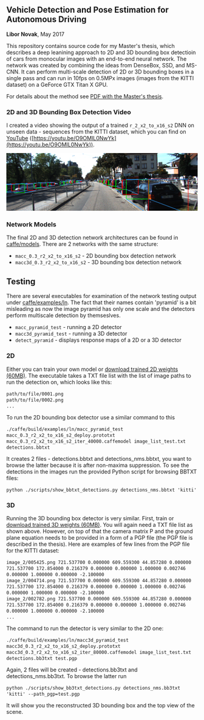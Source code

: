 Vehicle Detection and Pose Estimation for Autonomous Driving
------------------------------------------------------------
**Libor Novak**, May 2017

This repository contains source code for my Master's thesis, which describes a deep leanining approach to 2D and 3D bounding box detectioin of cars from monocular images with an end-to-end neural network. The network was created by combining the ideas from DenseBox, SSD, and MS-CNN. It can perform multi-scale detection of 2D or 3D bounding boxes in a single pass and can run in 10fps on 0.5MPx images (images from the KITTI dataset) on a GeForce GTX Titan X GPU.

For details about the method see [PDF with the Master's thesis](http://libornovak.com/files/master_thesis.pdf).


### 2D and 3D Bounding Box Detection Video
I created a video showing the output of a trained `r_2_x2_to_x16_s2` DNN on unseen data - sequences from the KITTI dataset, which you can find on [YouTube](https://youtu.be/O9OMIL0NwYk) ([https://youtu.be/O9OMIL0NwYk](https://youtu.be/O9OMIL0NwYk)).

[![YouTube video with detections](mockup.png)](https://youtu.be/O9OMIL0NwYk)

### Network Models
The final 2D and 3D detection network architectures can be found in [caffe/models](caffe/models). There are 2 networks with the same structure:
  * `macc_0.3_r2_x2_to_x16_s2` - 2D bounding box detection network
  * `macc3d_0.3_r2_x2_to_x16_s2` - 3D bounding box detection network

## Testing
There are several executables for examination of the network testing output under [caffe/examples/ln](caffe/examples/ln). The fact that their names contain 'pyramid' is a bit misleading as now the image pyramid has only one scale and the detectors perform multiscale detection by themseslves.
  * `macc_pyramid_test` - running a 2D detector
  * `macc3d_pyramid_test` - running a 3D detector
  * `detect_pyramid` - displays response maps of a 2D or a 3D detector

### 2D
Either you can train your own model or [download trained 2D weights (60MB)]( https://www.dropbox.com/s/zt39813k90rkswo/macc_0.3_r2_x2_to_x16_s2_iter_40000.caffemodel?dl=0). The executable takes a TXT file list with the list of image paths to run the detection on, which looks like this:
```
path/to/file/0001.png
path/to/file/0002.png
...
```
To run the 2D bounding box detector use a similar command to this
```
./caffe/build/examples/ln/macc_pyramid_test macc_0.3_r2_x2_to_x16_s2_deploy.prototxt macc_0.3_r2_x2_to_x16_s2_iter_40000.caffemodel image_list_test.txt detections.bbtxt
```
It creates 2 files - detections.bbtxt and detections_nms.bbtxt, you want to browse the latter because it is after non-maxima suppression. To see the detections in the images run the provided Python script for browsing BBTXT files:
```
python ./scripts/show_bbtxt_detections.py detections_nms.bbtxt 'kitti'
```

### 3D
Running the 3D bounding box detector is very similar. First, train or [download trained 3D weights (60MB)](https://www.dropbox.com/s/ubpmfnxxjq6qaar/macc3d_0.3_r2_x2_to_x16_s2_iter_80000.caffemodel?dl=0). You will again need a TXT file list as shown above. However, on top of that the camera matrix P and the ground plane equation needs to be provided in a form of a PGP file (the PGP file is described in the thesis). Here are examples of few lines from the PGP file for the KITTI dataset:
```
image_2/005425.png 721.537700 0.000000 609.559300 44.857280 0.000000 721.537700 172.854000 0.216379 0.000000 0.000000 1.000000 0.002746 0.000000 1.000000 0.000000 -2.100000
image_2/004714.png 721.537700 0.000000 609.559300 44.857280 0.000000 721.537700 172.854000 0.216379 0.000000 0.000000 1.000000 0.002746 0.000000 1.000000 0.000000 -2.100000
image_2/002782.png 721.537700 0.000000 609.559300 44.857280 0.000000 721.537700 172.854000 0.216379 0.000000 0.000000 1.000000 0.002746 0.000000 1.000000 0.000000 -2.100000
...
```
The command to run the detector is very similar to the 2D one:
```
./caffe/build/examples/ln/macc3d_pyramid_test macc3d_0.3_r2_x2_to_x16_s2_deploy.prototxt macc3d_0.3_r2_x2_to_x16_s2_iter_80000.caffemodel image_list_test.txt detections.bb3txt test.pgp
```
Again, 2 files will be created - detections.bb3txt and detections_nms.bb3txt. To browse the latter run
```
python ./scripts/show_bb3txt_detections.py detections_nms.bb3txt 'kitti' --path_pgp=test.pgp
```
It will show you the reconstructed 3D bounding box and the top view of the scene.
